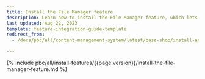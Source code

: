 ```yaml
---
title: Install the File Manager feature
description: Learn how to install the File Manager feature, which lets you upload and manage your assets effectively.
last_updated: Aug 22, 2023
template: feature-integration-guide-template
redirect_from:
  - /docs/pbc/all/content-management-system/latest/base-shop/install-and-upgrade/install-features/install-the-file-manager-feature.html

---
```


{% include pbc/all/install-features/{{page.version}}/install-the-file-manager-feature.md %} <!-- To edit, see /_includes/pbc/all/install-features/202311.0/install-the-file-manager-feature.md -->
